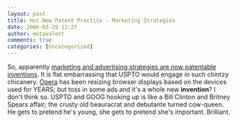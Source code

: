 ```yaml
---
layout: post
title: Hot New Patent Practice - Marketing Strategies
date: 2006-03-29 11:27
author: metavalent
comments: true
categories: [Uncategorized]
---
```

So, apparently <a href="http://www.zdnetasia.com/news/communications/0,39044192,39346317,00.htm">marketing and advertising strategies are now patentable inventions</a>. It is flat embarrassing that USPTO would engage in such chintzy chicanery. <a href="http://www.opera.com/">Opera</a> has been resizing browser displays based on the devices used for YEARS; but toss in some ads and it's a whole new <b>invention</b>? I don't think so.  USPTO and GOOG hooking up is like a Bill Clinton and Britney Spears affair; the crusty old beauracrat and debutante turned cow-queen.  He gets to pretend he's young, she gets to pretend she's important.  Brilliant.
